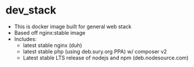 # dev_stack
- This is docker image built for general web stack
- Based off nginx:stable image
- Includes:
    - latest stable nginx (duh)
    - latest stable php (using deb.sury.org PPA) w/ composer v2
    - Latest stable LTS release of nodejs and npm (deb.nodesource.com)
    
